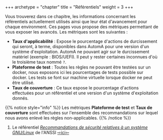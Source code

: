 +++
archetype = "chapter"
title = "Référentiels"
weight = 3
+++

Vous trouverez dans ce chapitre, les informations concernant les référentiels actuellement utilisés ainsi que leur état d'avancement pour chaque environment. Ces pages vous propose des métriques permettant de vous exposer les avancés. Les métriques sont les suivantes :

- **Taux d'applicabilité** : Expose le pourcentage d'actions de durcissement qui seront, à terme, disponibles dans AutomA pour une version d'un système d'exploitation. AutomA ne pouvant agir sur le durcissement matériel (exemple : BIOS/UEFI). Il peut y rester certaines inconnues d'où le troisième taux nommé `?`.
- **Plateforme de test** : Toutes les règles ne pouvant être testées sur un docker, nous exposons ici les pourcentages de tests possible sur docker. Les tests se font sur machine virtuelle lorsque docker ne peut être utilisé.
- **Taux de couverture** : Ce taux espose le pourcentage d'actions effectuées pour un référentiel et une version d'un système d'exploitation donnés.

{{% notice style="info" %}}
Les métriques **Plateforme de test** et **Taux de couverture** sont effectuées sur l'ensemble des recommandations sur lequel nous avons enlevé les règles non-applicables.
{{% /notice %}}

1. Le référentiel [*Recommandations de sécurité relatives à un système GNU/Linux*](https://cyber.gouv.fr/publications/recommandations-de-securite-relatives-un-systeme-gnulinux) de l'ANSSI [⇨ici⇦](/fr/user_guide/references/anssi_linux/index.html)